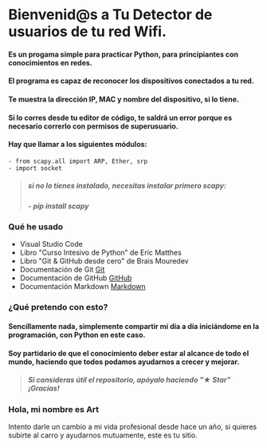 # Bienvenid@s a Tu Detector de usuarios de tu red Wifi.

#### Es un progama simple para practicar Python, para principiantes con conocimientos en redes.

#### El programa es capaz de reconocer los dispositivos conectados a tu red.
#### Te muestra la dirección IP, MAC y nombre del dispositivo, si lo tiene.
#### Si lo corres desde tu editor de código, te saldrá un error porque es necesario correrlo con permisos  de superusuario.

#### Hay que llamar a los siguientes módulos:
    - from scapy.all import ARP, Ether, srp
    - import socket

> ##### si no lo tienes instalado, necesitas instalar primero scapy:
> ##### - pip install scapy

### Qué he usado

 - Visual Studio Code
 - Libro "Curso Intesivo de Python" de Eric Matthes
 - Libro "Git & GitHub desde cero" de Brais Mouredev
 - Documentación de Git [Git](https://git-scm.com)
 - Documentación de GitHub [GitHub](https://docs.github.com/es)
 - Documentación Markdown [Markdown](https://markdown.es)

### ¿Qué pretendo con esto?

#### Sencillamente nada, simplemente compartir mi día a día iniciándome en la programación, con Python en este caso. 
#### Soy partidario de que el conocimiento deber estar al alcance de todo el mundo, haciendo que todos podamos ayudarnos a crecer y mejorar.

> ##### Si consideras útil el repositorio, apóyalo haciendo "★ Star" ¡Gracias!

### Hola, mi nombre es Art

Intento darle un cambio a mi vida profesional desde hace un año, si quieres subirte al carro y ayudarnos mutuamente, este es tu sitio.
